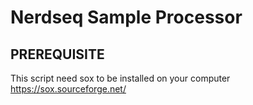 # Nerdseq Sample Processor 
## PREREQUISITE
This script need sox to be installed on your computer 
https://sox.sourceforge.net/
